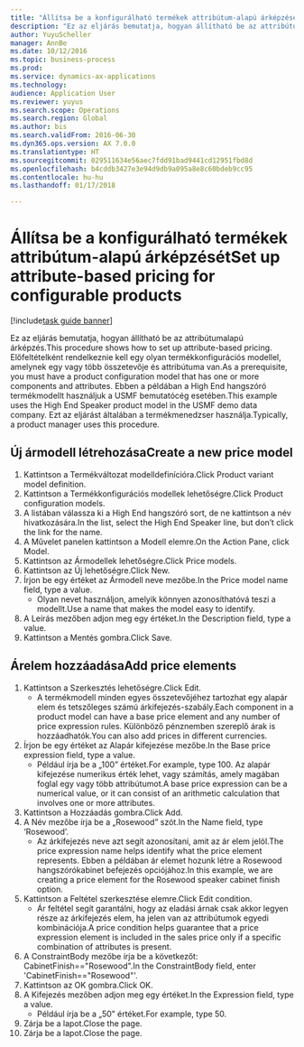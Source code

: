 ```yaml
--- 
title: "Állítsa be a konfigurálható termékek attribútum-alapú árképzését"
description: "Ez az eljárás bemutatja, hogyan állítható be az attribútumalapú árképzés."
author: YuyuScheller
manager: AnnBe
ms.date: 10/12/2016
ms.topic: business-process
ms.prod: 
ms.service: dynamics-ax-applications
ms.technology: 
audience: Application User
ms.reviewer: yuyus
ms.search.scope: Operations
ms.search.region: Global
ms.author: bis
ms.search.validFrom: 2016-06-30
ms.dyn365.ops.version: AX 7.0.0
ms.translationtype: HT
ms.sourcegitcommit: 029511634e56aec7fdd91bad9441cd12951fbd8d
ms.openlocfilehash: b4cddb3427e3e94d9db9a095a8e8c60bdeb9cc95
ms.contentlocale: hu-hu
ms.lasthandoff: 01/17/2018

---
```

# <a name="set-up-attribute-based-pricing-for-configurable-products"></a><span data-ttu-id="eb8c0-103">Állítsa be a konfigurálható termékek attribútum-alapú árképzését</span><span class="sxs-lookup"><span data-stu-id="eb8c0-103">Set up attribute-based pricing for configurable products</span></span>

[!include[task guide banner](../../includes/task-guide-banner.md)]

<span data-ttu-id="eb8c0-104">Ez az eljárás bemutatja, hogyan állítható be az attribútumalapú árképzés.</span><span class="sxs-lookup"><span data-stu-id="eb8c0-104">This procedure shows how to set up attribute-based pricing.</span></span> <span data-ttu-id="eb8c0-105">Előfeltételként rendelkeznie kell egy olyan termékkonfigurációs modellel, amelynek egy vagy több összetevője és attribútuma van.</span><span class="sxs-lookup"><span data-stu-id="eb8c0-105">As a prerequisite, you must have a product configuration model that has one or more components and attributes.</span></span> <span data-ttu-id="eb8c0-106">Ebben a példában a High End hangszóró termékmodellt használjuk a USMF bemutatócég esetében.</span><span class="sxs-lookup"><span data-stu-id="eb8c0-106">This example uses the High End Speaker product model in the USMF demo data company.</span></span> <span data-ttu-id="eb8c0-107">Ezt az eljárást általában a termékmenedzser használja.</span><span class="sxs-lookup"><span data-stu-id="eb8c0-107">Typically, a product manager uses this procedure.</span></span>


## <a name="create-a-new-price-model"></a><span data-ttu-id="eb8c0-108">Új ármodell létrehozása</span><span class="sxs-lookup"><span data-stu-id="eb8c0-108">Create a new price model</span></span>
1. <span data-ttu-id="eb8c0-109">Kattintson a Termékváltozat modelldefinícióra.</span><span class="sxs-lookup"><span data-stu-id="eb8c0-109">Click Product variant model definition.</span></span>
2. <span data-ttu-id="eb8c0-110">Kattintson a Termékkonfigurációs modellek lehetőségre.</span><span class="sxs-lookup"><span data-stu-id="eb8c0-110">Click Product configuration models.</span></span>
3. <span data-ttu-id="eb8c0-111">A listában válassza ki a High End hangszóró sort, de ne kattintson a név hivatkozására.</span><span class="sxs-lookup"><span data-stu-id="eb8c0-111">In the list, select the High End Speaker line, but don’t click the link for the name.</span></span>
4. <span data-ttu-id="eb8c0-112">A Művelet panelen kattintson a Modell elemre.</span><span class="sxs-lookup"><span data-stu-id="eb8c0-112">On the Action Pane, click Model.</span></span>
5. <span data-ttu-id="eb8c0-113">Kattintson az Ármodellek lehetőségre.</span><span class="sxs-lookup"><span data-stu-id="eb8c0-113">Click Price models.</span></span>
6. <span data-ttu-id="eb8c0-114">Kattintson az Új lehetőségre.</span><span class="sxs-lookup"><span data-stu-id="eb8c0-114">Click New.</span></span>
7. <span data-ttu-id="eb8c0-115">Írjon be egy értéket az Ármodell neve mezőbe.</span><span class="sxs-lookup"><span data-stu-id="eb8c0-115">In the Price model name field, type a value.</span></span>
    * <span data-ttu-id="eb8c0-116">Olyan nevet használjon, amelyik könnyen azonosíthatóvá teszi a modellt.</span><span class="sxs-lookup"><span data-stu-id="eb8c0-116">Use a name that makes the model easy to identify.</span></span>  
8. <span data-ttu-id="eb8c0-117">A Leírás mezőben adjon meg egy értéket.</span><span class="sxs-lookup"><span data-stu-id="eb8c0-117">In the Description field, type a value.</span></span>
9. <span data-ttu-id="eb8c0-118">Kattintson a Mentés gombra.</span><span class="sxs-lookup"><span data-stu-id="eb8c0-118">Click Save.</span></span>

## <a name="add-price-elements"></a><span data-ttu-id="eb8c0-119">Árelem hozzáadása</span><span class="sxs-lookup"><span data-stu-id="eb8c0-119">Add price elements</span></span>
1. <span data-ttu-id="eb8c0-120">Kattintson a Szerkesztés lehetőségre.</span><span class="sxs-lookup"><span data-stu-id="eb8c0-120">Click Edit.</span></span>
    * <span data-ttu-id="eb8c0-121">A termékmodell minden egyes összetevőjéhez tartozhat egy alapár elem és tetszőleges számú árkifejezés-szabály.</span><span class="sxs-lookup"><span data-stu-id="eb8c0-121">Each component in a product model can have a base price element and any number of price expression rules.</span></span> <span data-ttu-id="eb8c0-122">Különböző pénznemben szereplő árak is hozzáadhatók.</span><span class="sxs-lookup"><span data-stu-id="eb8c0-122">You can also add prices in different currencies.</span></span>  
2. <span data-ttu-id="eb8c0-123">Írjon be egy értéket az Alapár kifejezése mezőbe.</span><span class="sxs-lookup"><span data-stu-id="eb8c0-123">In the Base price expression field, type a value.</span></span>
    * <span data-ttu-id="eb8c0-124">Például írja be a „100” értéket.</span><span class="sxs-lookup"><span data-stu-id="eb8c0-124">For example, type 100.</span></span>   <span data-ttu-id="eb8c0-125">Az alapár kifejezése numerikus érték lehet, vagy számítás, amely magában foglal egy vagy több attribútumot.</span><span class="sxs-lookup"><span data-stu-id="eb8c0-125">A base price expression can be a numerical value, or it can consist of an arithmetic calculation that involves one or more attributes.</span></span>  
3. <span data-ttu-id="eb8c0-126">Kattintson a Hozzáadás gombra.</span><span class="sxs-lookup"><span data-stu-id="eb8c0-126">Click Add.</span></span>
4. <span data-ttu-id="eb8c0-127">A Név mezőbe írja be a „Rosewood” szót.</span><span class="sxs-lookup"><span data-stu-id="eb8c0-127">In the Name field, type ‘Rosewood’.</span></span>
    * <span data-ttu-id="eb8c0-128">Az árkifejezés neve azt segít azonosítani, amit az ár elem jelöl.</span><span class="sxs-lookup"><span data-stu-id="eb8c0-128">The price expression name helps identify what the price element represents.</span></span> <span data-ttu-id="eb8c0-129">Ebben a példában ár elemet hozunk létre a Rosewood hangszórókabinet befejezés opciójához.</span><span class="sxs-lookup"><span data-stu-id="eb8c0-129">In this example, we are creating a price element for the Rosewood speaker cabinet finish option.</span></span>  
5. <span data-ttu-id="eb8c0-130">Kattintson a Feltétel szerkesztése elemre.</span><span class="sxs-lookup"><span data-stu-id="eb8c0-130">Click Edit condition.</span></span>
    * <span data-ttu-id="eb8c0-131">Ár feltétel segít garantálni, hogy az eladási árnak csak akkor legyen része az árkifejezés elem, ha jelen van az attribútumok egyedi kombinációja.</span><span class="sxs-lookup"><span data-stu-id="eb8c0-131">A price condition helps guarantee that a price expression element is included in the sales price only if a specific combination of attributes is present.</span></span>  
6. <span data-ttu-id="eb8c0-132">A ConstraintBody mezőbe írja be a következőt: CabinetFinish=="Rosewood".</span><span class="sxs-lookup"><span data-stu-id="eb8c0-132">In the ConstraintBody field, enter 'CabinetFinish=="Rosewood"'.</span></span>
7. <span data-ttu-id="eb8c0-133">Kattintson az OK gombra.</span><span class="sxs-lookup"><span data-stu-id="eb8c0-133">Click OK.</span></span>
8. <span data-ttu-id="eb8c0-134">A Kifejezés mezőben adjon meg egy értéket.</span><span class="sxs-lookup"><span data-stu-id="eb8c0-134">In the Expression field, type a value.</span></span>
    * <span data-ttu-id="eb8c0-135">Például írja be a „50” értéket.</span><span class="sxs-lookup"><span data-stu-id="eb8c0-135">For example, type 50.</span></span>  
9. <span data-ttu-id="eb8c0-136">Zárja be a lapot.</span><span class="sxs-lookup"><span data-stu-id="eb8c0-136">Close the page.</span></span>
10. <span data-ttu-id="eb8c0-137">Zárja be a lapot.</span><span class="sxs-lookup"><span data-stu-id="eb8c0-137">Close the page.</span></span>



